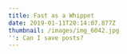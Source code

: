 ```yaml
---
title: Fast as a Whippet
date: 2019-01-11T20:14:07.877Z
thumbnail: /images/img_6042.jpg
'': Can I save posts?
---
```


